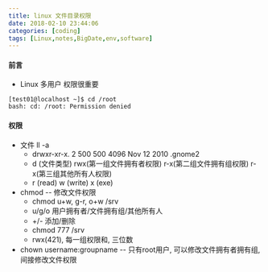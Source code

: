 ```yaml
---
title: linux 文件目录权限
date: 2018-02-10 23:44:06
categories: [coding]
tags: [Linux,notes,BigDate,env,software]
---
```

#### 前言
* Linux 多用户 权限很重要
```jshelllanguage
[test01@localhost ~]$ cd /root
bash: cd: /root: Permission denied
```
#### 权限
* 文件 ll -a
    * drwxr-xr-x. 2  500  500 4096 Nov 12  2010 .gnome2
    * d (文件类型) rwx(第一组文件拥有者权限) r-x(第二组文件拥有组权限)  r-x(第三组其他所有人权限)
    * r (read) w (write) x (exe)
* chmod  -- 修改文件权限
    * chmod u+w, g-r, o+w /srv
    * u/g/o 用户拥有者/文件拥有组/其他所有人
    * +/- 添加/删除
    * chmod 777 /srv
    * rwx(421), 每一组权限和, 三位数 
* chown  username:groupname  -- 只有root用户, 可以修改文件拥有者拥有组, 间接修改文件权限